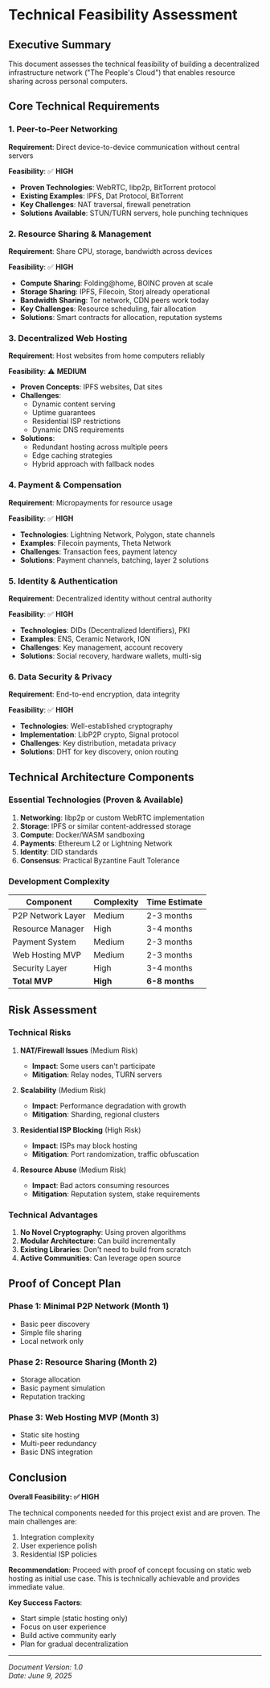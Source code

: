 # Technical Feasibility Assessment

## Executive Summary
This document assesses the technical feasibility of building a decentralized infrastructure network ("The People's Cloud") that enables resource sharing across personal computers.

## Core Technical Requirements

### 1. Peer-to-Peer Networking
**Requirement**: Direct device-to-device communication without central servers

**Feasibility**: ✅ **HIGH**
- **Proven Technologies**: WebRTC, libp2p, BitTorrent protocol
- **Existing Examples**: IPFS, Dat Protocol, BitTorrent
- **Key Challenges**: NAT traversal, firewall penetration
- **Solutions Available**: STUN/TURN servers, hole punching techniques

### 2. Resource Sharing & Management
**Requirement**: Share CPU, storage, bandwidth across devices

**Feasibility**: ✅ **HIGH**
- **Compute Sharing**: Folding@home, BOINC proven at scale
- **Storage Sharing**: IPFS, Filecoin, Storj already operational
- **Bandwidth Sharing**: Tor network, CDN peers work today
- **Key Challenges**: Resource scheduling, fair allocation
- **Solutions**: Smart contracts for allocation, reputation systems

### 3. Decentralized Web Hosting
**Requirement**: Host websites from home computers reliably

**Feasibility**: ⚠️ **MEDIUM**
- **Proven Concepts**: IPFS websites, Dat sites
- **Challenges**: 
  - Dynamic content serving
  - Uptime guarantees
  - Residential ISP restrictions
  - Dynamic DNS requirements
- **Solutions**: 
  - Redundant hosting across multiple peers
  - Edge caching strategies
  - Hybrid approach with fallback nodes

### 4. Payment & Compensation
**Requirement**: Micropayments for resource usage

**Feasibility**: ✅ **HIGH**
- **Technologies**: Lightning Network, Polygon, state channels
- **Examples**: Filecoin payments, Theta Network
- **Challenges**: Transaction fees, payment latency
- **Solutions**: Payment channels, batching, layer 2 solutions

### 5. Identity & Authentication
**Requirement**: Decentralized identity without central authority

**Feasibility**: ✅ **HIGH**
- **Technologies**: DIDs (Decentralized Identifiers), PKI
- **Examples**: ENS, Ceramic Network, ION
- **Challenges**: Key management, account recovery
- **Solutions**: Social recovery, hardware wallets, multi-sig

### 6. Data Security & Privacy
**Requirement**: End-to-end encryption, data integrity

**Feasibility**: ✅ **HIGH**
- **Technologies**: Well-established cryptography
- **Implementation**: LibP2P crypto, Signal protocol
- **Challenges**: Key distribution, metadata privacy
- **Solutions**: DHT for key discovery, onion routing

## Technical Architecture Components

### Essential Technologies (Proven & Available)
1. **Networking**: libp2p or custom WebRTC implementation
2. **Storage**: IPFS or similar content-addressed storage
3. **Compute**: Docker/WASM sandboxing
4. **Payments**: Ethereum L2 or Lightning Network
5. **Identity**: DID standards
6. **Consensus**: Practical Byzantine Fault Tolerance

### Development Complexity

| Component | Complexity | Time Estimate |
|-----------|------------|---------------|
| P2P Network Layer | Medium | 2-3 months |
| Resource Manager | High | 3-4 months |
| Payment System | Medium | 2-3 months |
| Web Hosting MVP | Medium | 2-3 months |
| Security Layer | High | 3-4 months |
| **Total MVP** | **High** | **6-8 months** |

## Risk Assessment

### Technical Risks

1. **NAT/Firewall Issues** (Medium Risk)
   - **Impact**: Some users can't participate
   - **Mitigation**: Relay nodes, TURN servers

2. **Scalability** (Medium Risk)
   - **Impact**: Performance degradation with growth
   - **Mitigation**: Sharding, regional clusters

3. **Residential ISP Blocking** (High Risk)
   - **Impact**: ISPs may block hosting
   - **Mitigation**: Port randomization, traffic obfuscation

4. **Resource Abuse** (Medium Risk)
   - **Impact**: Bad actors consuming resources
   - **Mitigation**: Reputation system, stake requirements

### Technical Advantages

1. **No Novel Cryptography**: Using proven algorithms
2. **Modular Architecture**: Can build incrementally
3. **Existing Libraries**: Don't need to build from scratch
4. **Active Communities**: Can leverage open source

## Proof of Concept Plan

### Phase 1: Minimal P2P Network (Month 1)
- Basic peer discovery
- Simple file sharing
- Local network only

### Phase 2: Resource Sharing (Month 2)
- Storage allocation
- Basic payment simulation
- Reputation tracking

### Phase 3: Web Hosting MVP (Month 3)
- Static site hosting
- Multi-peer redundancy
- Basic DNS integration

## Conclusion

**Overall Feasibility: ✅ HIGH**

The technical components needed for this project exist and are proven. The main challenges are:
1. Integration complexity
2. User experience polish
3. Residential ISP policies

**Recommendation**: Proceed with proof of concept focusing on static web hosting as initial use case. This is technically achievable and provides immediate value.

**Key Success Factors**:
- Start simple (static hosting only)
- Focus on user experience
- Build active community early
- Plan for gradual decentralization

---

*Document Version: 1.0*  
*Date: June 9, 2025*